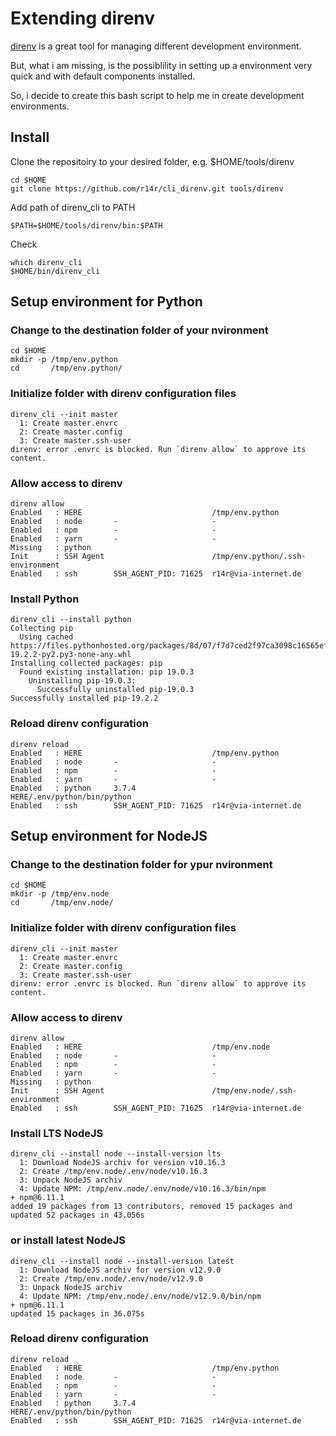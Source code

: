 # Extending direnv

[direnv](https://direnv.net/) is a great tool for managing different development environment.

But, what i am missing, is the possiblility in setting up a environment very quick and with default components installed.

So, i decide to create this bash script to help me in create development environments.

## Install

Clone the repositoiry to your desired folder, e.g. $HOME/tools/direnv

    cd $HOME
    git clone https://github.com/r14r/cli_direnv.git tools/direnv

Add path of direnv_cli to PATH

    $PATH=$HOME/tools/direnv/bin:$PATH

Check

    which direnv_cli
    $HOME/bin/direnv_cli

## Setup environment for Python

### Change to the destination folder of your nvironment ###

    cd $HOME
    mkdir -p /tmp/env.python
    cd       /tmp/env.python/

### Initialize folder with direnv configuration files ###

    direnv_cli --init master
      1: Create master.envrc
      2: Create master.config
      3: Create master.ssh-user
    direnv: error .envrc is blocked. Run `direnv allow` to approve its content.

### Allow access to direnv ###

```
direnv allow
Enabled   : HERE                             /tmp/env.python
Enabled   : node       -                     -
Enabled   : npm        -                     -
Enabled   : yarn       -                     -
Missing   : python
Init      : SSH Agent                        /tmp/env.python/.ssh-environment
Enabled   : ssh        SSH_AGENT_PID: 71625  r14r@via-internet.de
```

### Install Python ###

````
direnv_cli --install python
Collecting pip
  Using cached https://files.pythonhosted.org/packages/8d/07/f7d7ced2f97ca3098c16565efbe6b15fafcba53e8d9bdb431e09140514b0/pip-19.2.2-py2.py3-none-any.whl
Installing collected packages: pip
  Found existing installation: pip 19.0.3
    Uninstalling pip-19.0.3:
      Successfully uninstalled pip-19.0.3
Successfully installed pip-19.2.2
````

### Reload direnv configuration ###

```
direnv reload
Enabled   : HERE                             /tmp/env.python
Enabled   : node       -                     -
Enabled   : npm        -                     -
Enabled   : yarn       -                     -
Enabled   : python     3.7.4                 HERE/.env/python/bin/python
Enabled   : ssh        SSH_AGENT_PID: 71625  r14r@via-internet.de
```

## Setup environment for NodeJS

### Change to the destination folder for ypur nvironment ###

    cd $HOME
    mkdir -p /tmp/env.node
    cd       /tmp/env.node/

### Initialize folder with direnv configuration files ###

    direnv_cli --init master
      1: Create master.envrc
      2: Create master.config
      3: Create master.ssh-user
    direnv: error .envrc is blocked. Run `direnv allow` to approve its content.

### Allow access to direnv ###

```
direnv allow
Enabled   : HERE                             /tmp/env.node
Enabled   : node       -                     -
Enabled   : npm        -                     -
Enabled   : yarn       -                     -
Missing   : python
Init      : SSH Agent                        /tmp/env.node/.ssh-environment
Enabled   : ssh        SSH_AGENT_PID: 71625  r14r@via-internet.de
````

### Install LTS NodeJS ###
````
direnv_cli --install node --install-version lts
  1: Download NodeJS archiv for version v10.16.3
  2: Create /tmp/env.node/.env/node/v10.16.3
  3: Unpack NodeJS archiv
  4: Update NPM: /tmp/env.node/.env/node/v10.16.3/bin/npm
+ npm@6.11.1
added 19 packages from 13 contributors, removed 15 packages and updated 52 packages in 43.056s
````

### or install latest NodeJS ###
````
direnv_cli --install node --install-version latest
  1: Download NodeJS archiv for version v12.9.0
  2: Create /tmp/env.node/.env/node/v12.9.0
  3: Unpack NodeJS archiv
  4: Update NPM: /tmp/env.node/.env/node/v12.9.0/bin/npm
+ npm@6.11.1
updated 15 packages in 36.075s
````

### Reload direnv configuration ###

```
direnv reload
Enabled   : HERE                             /tmp/env.python
Enabled   : node       -                     -
Enabled   : npm        -                     -
Enabled   : yarn       -                     -
Enabled   : python     3.7.4                 HERE/.env/python/bin/python
Enabled   : ssh        SSH_AGENT_PID: 71625  r14r@via-internet.de
```
